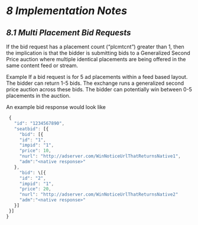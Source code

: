 # ***8*** ***Implementation*** ***Notes***

## ***8.1*** ***Multi*** ***Placement*** ***Bid*** ***Requests***

 If the bid request has a placement count (“plcmtcnt”) greater than 1,
 then the implication is that the bidder is submitting bids to a
 Generalized Second Price auction where multiple identical placements
 are being offered in the same content feed or stream.

 Example If a bid request is for 5 ad placements within a feed based
 layout. The bidder can return 1-5 bids. The exchange runs a
 generalized second price auction across these bids. The bidder can
 potentially win between 0-5 placements in the auction.

 An example bid response would look like

```javascript
 {
   "id": "1234567890",
   "seatbid": [{
     "bid": [{
     "id": "1",
     "impid": "1",
     "price": 10,
     "nurl": "http://adserver.com/WinNoticeUrlThatReturnsNative1",
     "adm":"<native response>"
   },
     "bid": \[{
     "id": "2",
     "impid": "1",
     "price": 20,
     "nurl": "http://adserver.com/WinNoticeUrlThatReturnsNative2"
     "adm":"<native response>"
   }]
 }]
}
```
